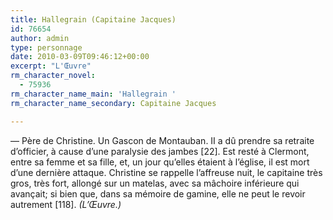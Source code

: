 ```yaml
---
title: Hallegrain (Capitaine Jacques)
id: 76654
author: admin
type: personnage
date: 2010-03-09T09:46:12+00:00
excerpt: "L'Œuvre"
rm_character_novel:
  - 75936
rm_character_name_main: 'Hallegrain '
rm_character_name_secondary: Capitaine Jacques

---
```

— Père de Christine. Un Gascon de Montauban. II a dû prendre sa retraite d&rsquo;officier, à cause d&rsquo;une paralysie des jambes [22]. Est resté à Clermont, entre sa femme et sa fille, et, un jour qu&rsquo;elles étaient à l&rsquo;église, il est mort d&rsquo;une dernière attaque. Christine se rappelle l&rsquo;affreuse nuit, le capitaine très gros, très fort, allongé sur un matelas, avec sa mâchoire inférieure qui avançait; si bien que, dans sa mémoire de gamine, elle ne peut le revoir autrement [118]. _(L&rsquo;Œuvre.)_